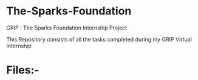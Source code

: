 # The-Sparks-Foundation
GRIP : The Sparks Foundation Internship Project

This Repository consists of all the tasks completed during my GRIP  Virtual Internship


# Files:-

